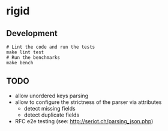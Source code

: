 # rigid

## Development

```
# Lint the code and run the tests
make lint test
# Run the benchmarks
make bench
```

## TODO

- allow unordered keys parsing
- allow to configure the strictness of the parser via attributes
  - detect missing fields
  - detect duplicate fields
- RFC e2e testing (see: http://seriot.ch/parsing_json.php)
